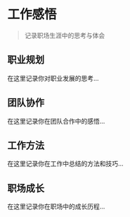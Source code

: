 # 工作感悟

> 记录职场生涯中的思考与体会

## 职业规划

在这里记录你对职业发展的思考...

## 团队协作

在这里记录你在团队合作中的感悟...

## 工作方法

在这里记录你在工作中总结的方法和技巧...

## 职场成长

在这里记录你在职场中的成长历程...